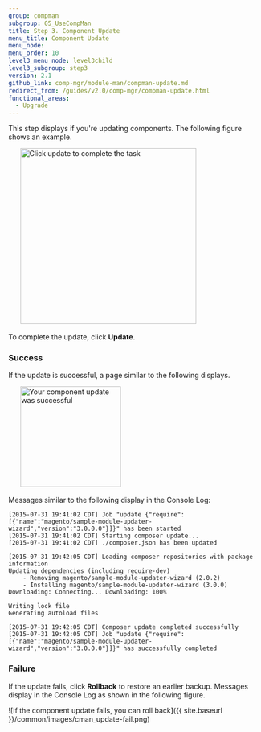 ```yaml
---
group: compman
subgroup: 05_UseCompMan
title: Step 3. Component Update
menu_title: Component Update
menu_node:
menu_order: 10
level3_menu_node: level3child
level3_subgroup: step3
version: 2.1
github_link: comp-mgr/module-man/compman-update.md
redirect_from: /guides/v2.0/comp-mgr/compman-update.html
functional_areas:
  - Upgrade
---
```


This step displays if you're updating components. The following figure shows an example.

&nbsp;&nbsp;&nbsp;&nbsp;&nbsp;&nbsp;<img src="{{ site.baseurl }}/common/images/cman_update-step.png" width="350px" alt="Click update to complete the task">

To complete the update, click **Update**. 

### Success
If the update is successful, a page similar to the following displays.

&nbsp;&nbsp;&nbsp;&nbsp;&nbsp;&nbsp;<img src="{{ site.baseurl }}/common/images/cman_update-success.png" width="200px" alt="Your component update was successful">

Messages similar to the following display in the Console Log:

	[2015-07-31 19:41:02 CDT] Job "update {"require":[{"name":"magento/sample-module-updater-wizard","version":"3.0.0.0"}]}" has been started
	[2015-07-31 19:41:02 CDT] Starting composer update...
	[2015-07-31 19:41:02 CDT] ./composer.json has been updated

	[2015-07-31 19:42:05 CDT] Loading composer repositories with package information
	Updating dependencies (including require-dev)
		- Removing magento/sample-module-updater-wizard (2.0.2)
		- Installing magento/sample-module-updater-wizard (3.0.0)
	Downloading: Connecting... Downloading: 100%

	Writing lock file
	Generating autoload files

	[2015-07-31 19:42:05 CDT] Composer update completed successfully
	[2015-07-31 19:42:05 CDT] Job "update {"require":[{"name":"magento/sample-module-updater-wizard","version":"3.0.0.0"}]}" has successfully completed

### Failure
If the update fails, click **Rollback** to restore an earlier backup. Messages display in the Console Log as shown in the following figure.

![If the component update fails, you can roll back]({{ site.baseurl }}/common/images/cman_update-fail.png)



